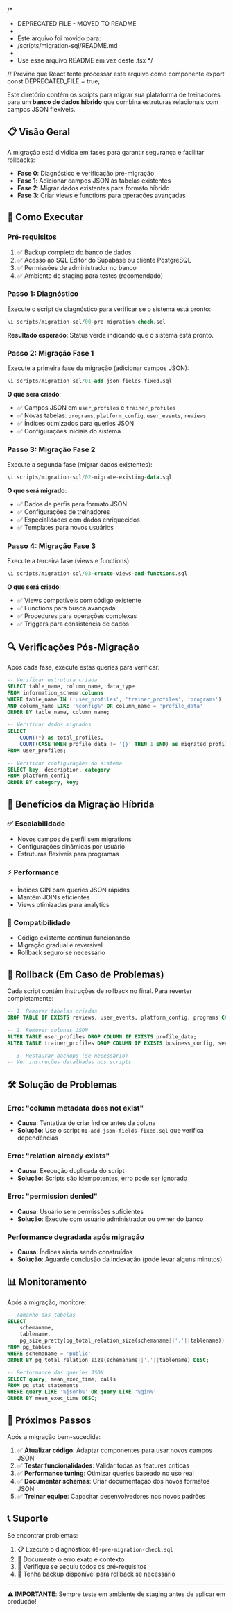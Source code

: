 /*
 * DEPRECATED FILE - MOVED TO README
 * 
 * Este arquivo foi movido para:
 * /scripts/migration-sql/README.md
 * 
 * Use esse arquivo README em vez deste .tsx
 */

// Previne que React tente processar este arquivo como componente
export const DEPRECATED_FILE = true;

Este diretório contém os scripts para migrar sua plataforma de treinadores para um **banco de dados híbrido** que combina estruturas relacionais com campos JSON flexíveis.

## 📋 Visão Geral

A migração está dividida em fases para garantir segurança e facilitar rollbacks:

- **Fase 0**: Diagnóstico e verificação pré-migração
- **Fase 1**: Adicionar campos JSON às tabelas existentes
- **Fase 2**: Migrar dados existentes para formato híbrido  
- **Fase 3**: Criar views e functions para operações avançadas

## 🚀 Como Executar

### Pré-requisitos

1. ✅ Backup completo do banco de dados
2. ✅ Acesso ao SQL Editor do Supabase ou cliente PostgreSQL
3. ✅ Permissões de administrador no banco
4. ✅ Ambiente de staging para testes (recomendado)

### Passo 1: Diagnóstico

Execute o script de diagnóstico para verificar se o sistema está pronto:

```sql
\i scripts/migration-sql/00-pre-migration-check.sql
```

**Resultado esperado**: Status verde indicando que o sistema está pronto.

### Passo 2: Migração Fase 1

Execute a primeira fase da migração (adicionar campos JSON):

```sql
\i scripts/migration-sql/01-add-json-fields-fixed.sql
```

**O que será criado**:
- ✅ Campos JSON em `user_profiles` e `trainer_profiles`
- ✅ Novas tabelas: `programs`, `platform_config`, `user_events`, `reviews`
- ✅ Índices otimizados para queries JSON
- ✅ Configurações iniciais do sistema

### Passo 3: Migração Fase 2

Execute a segunda fase (migrar dados existentes):

```sql
\i scripts/migration-sql/02-migrate-existing-data.sql
```

**O que será migrado**:
- ✅ Dados de perfis para formato JSON
- ✅ Configurações de treinadores
- ✅ Especialidades com dados enriquecidos
- ✅ Templates para novos usuários

### Passo 4: Migração Fase 3

Execute a terceira fase (views e functions):

```sql
\i scripts/migration-sql/03-create-views-and-functions.sql
```

**O que será criado**:
- ✅ Views compatíveis com código existente
- ✅ Functions para busca avançada
- ✅ Procedures para operações complexas
- ✅ Triggers para consistência de dados

## 🔍 Verificações Pós-Migração

Após cada fase, execute estas queries para verificar:

```sql
-- Verificar estrutura criada
SELECT table_name, column_name, data_type 
FROM information_schema.columns 
WHERE table_name IN ('user_profiles', 'trainer_profiles', 'programs')
AND column_name LIKE '%config%' OR column_name = 'profile_data'
ORDER BY table_name, column_name;

-- Verificar dados migrados
SELECT 
    COUNT(*) as total_profiles,
    COUNT(CASE WHEN profile_data != '{}' THEN 1 END) as migrated_profiles
FROM user_profiles;

-- Verificar configurações do sistema
SELECT key, description, category 
FROM platform_config 
ORDER BY category, key;
```

## 🎯 Benefícios da Migração Híbrida

### ✅ Escalabilidade
- Novos campos de perfil sem migrations
- Configurações dinâmicas por usuário
- Estruturas flexíveis para programas

### ⚡ Performance
- Índices GIN para queries JSON rápidas
- Mantém JOINs eficientes
- Views otimizadas para analytics

### 🔄 Compatibilidade
- Código existente continua funcionando
- Migração gradual e reversível
- Rollback seguro se necessário

## 🚨 Rollback (Em Caso de Problemas)

Cada script contém instruções de rollback no final. Para reverter completamente:

```sql
-- 1. Remover tabelas criadas
DROP TABLE IF EXISTS reviews, user_events, platform_config, programs CASCADE;

-- 2. Remover colunas JSON
ALTER TABLE user_profiles DROP COLUMN IF EXISTS profile_data;
ALTER TABLE trainer_profiles DROP COLUMN IF EXISTS business_config, service_config, preferences;

-- 3. Restaurar backups (se necessário)
-- Ver instruções detalhadas nos scripts
```

## 🛠️ Solução de Problemas

### Erro: "column metadata does not exist"
- **Causa**: Tentativa de criar índice antes da coluna
- **Solução**: Use o script `01-add-json-fields-fixed.sql` que verifica dependências

### Erro: "relation already exists"  
- **Causa**: Execução duplicada do script
- **Solução**: Scripts são idempotentes, erro pode ser ignorado

### Erro: "permission denied"
- **Causa**: Usuário sem permissões suficientes
- **Solução**: Execute com usuário administrador ou owner do banco

### Performance degradada após migração
- **Causa**: Índices ainda sendo construídos
- **Solução**: Aguarde conclusão da indexação (pode levar alguns minutos)

## 📊 Monitoramento

Após a migração, monitore:

```sql
-- Tamanho das tabelas
SELECT 
    schemaname,
    tablename,
    pg_size_pretty(pg_total_relation_size(schemaname||'.'||tablename)) as size
FROM pg_tables 
WHERE schemaname = 'public'
ORDER BY pg_total_relation_size(schemaname||'.'||tablename) DESC;

-- Performance das queries JSON
SELECT query, mean_exec_time, calls 
FROM pg_stat_statements 
WHERE query LIKE '%jsonb%' OR query LIKE '%gin%'
ORDER BY mean_exec_time DESC;
```

## 🎨 Próximos Passos

Após a migração bem-sucedida:

1. ✅ **Atualizar código**: Adaptar componentes para usar novos campos JSON
2. ✅ **Testar funcionalidades**: Validar todas as features críticas  
3. ✅ **Performance tuning**: Otimizar queries baseado no uso real
4. ✅ **Documentar schemas**: Criar documentação dos novos formatos JSON
5. ✅ **Treinar equipe**: Capacitar desenvolvedores nos novos padrões

## 📞 Suporte

Se encontrar problemas:

1. 📋 Execute o diagnóstico: `00-pre-migration-check.sql`
2. 📝 Documente o erro exato e contexto
3. 🔄 Verifique se seguiu todos os pré-requisitos
4. 💾 Tenha backup disponível para rollback se necessário

---

**⚠️ IMPORTANTE**: Sempre teste em ambiente de staging antes de aplicar em produção!
